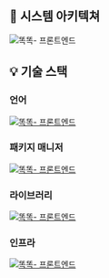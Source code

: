## 🔎 시스템 아키텍쳐
![똑똑- 프론트엔드](https://github.com/KnowckknowcK/FE/assets/104684033/fa6c9cdc-cbd0-4776-9fc0-02f1710232ff)


## 💡 기술 스택
### 언어
[![똑똑- 프론트엔드](https://firebasestorage.googleapis.com/v0/b/stackticon-81399.appspot.com/o/images%2F1718023034846?alt=media&token=0e853336-9f01-47ac-a836-ae7da1e97fbf)](https://github.com/msdio/stackticon)

### 패키지 매니저
[![똑똑- 프론트엔드](https://firebasestorage.googleapis.com/v0/b/stackticon-81399.appspot.com/o/images%2F1718022912397?alt=media&token=0bfbe75c-d663-46f0-870c-6017928b3234)](https://github.com/msdio/stackticon)

### 라이브러리
[![똑똑- 프론트엔드](https://firebasestorage.googleapis.com/v0/b/stackticon-81399.appspot.com/o/images%2F1718022988467?alt=media&token=3b669036-b2e2-4b53-ab63-c69e4ab70959)](https://github.com/msdio/stackticon)

### 인프라
[![똑똑- 프론트엔드](https://firebasestorage.googleapis.com/v0/b/stackticon-81399.appspot.com/o/images%2F1718023062250?alt=media&token=0fc486b3-e871-465c-ac57-78dcd76a8c70)](https://github.com/msdio/stackticon)


